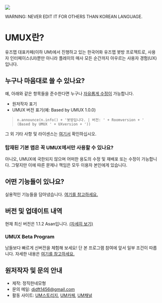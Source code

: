 ![](https://cafeptthumb-phinf.pstatic.net/MjAxOTA5MjFfOSAg/MDAxNTY5MDc1ODk0Mjc3._sMLIst6XK7XoZo-cxRl9zTt83-lCIELbtToC2K6uCIg.dE79B7SXAA6lvrfPUwvhosY1Ibawsl_kaKymLvwibXsg.PNG/UMUX_BANNER.png?type=w740)

WARNING: NEVER EDIT IT FOR OTHERS THAN KOREAN LANGUAGE.
# UMUX란?
유즈맵 대표카페(이하 UM)에서 진행하고 있는 한국어화 유즈맵 봇방 프로젝트로,
사용자 인터페이스(UI)뿐만 아니라 플레이의 매사 모든 순간까지 아우르는 사용자 경험(UX)입니다.

## 누구나 마음대로 쓸 수 있나요?
예, 아래와 같은 항목들을 준수한다면 누구나 [자유롭게 수정이](https://github.com/HonestSquare/UMUX/blob/master/UMUX%20BOT.js) 가능합니다.
- 원저작자 표기
- UMUX 버전 표기(예: Based by UMUX 1.0.0)
> `n.announce(n.info() + '봇방입니다. | 버전: ' + Roomversion + ' (Based by UMUX ' + UXversion + '))`

그 외 기타 사항 및 라이센스는 [여기서](https://github.com/HonestSquare/UMUX/blob/master/LICENCE) 확인하십시오.

### 탑재된 기본 맵은 꼭 UMUX에서만 사용할 수 있나요?
아니오, UMUX에 국한되지 않으며 어떠한 용도의 수정 및 재배포 또는 수정이 가능합니다.
그렇지만 이에 따른 문제나 책임은 모두 이용자 본인에게 있습니다.

## 어떤 기능들이 있나요?
실용적인 기능들을 담아냈습니다.
[여기를 참고하세요.](https://github.com/HonestSquare/UMUX/wiki/Infomations)

## 버전 및 업데이트 내역
현재 최신 버전은 1.1.2 Asan입니다.
[(자세히 보기)](https://github.com/HonestSquare/UMUX/wiki/Updates)

### UMUX Beta Program
남들보다 빠르게 신버전을 체험해 보세요!
단 본 프로그램 참여에 앞서 일부 조건이 따릅니다.
자세한 내용은 [여기를 참고하세요.](https://github.com/HonestSquare/UMUX/wiki/UMUX-Beta-Program)

## 원저작자 및 문의 안내
- 제작: 정직한네모형
- 문의 메일: djdft1456@gmail.com
- 활동 사이트: 
[UM스토리지](https://haxballusemapstorage.wixsite.com/haxball), 
[UM카페](https://cafe.naver.com/usemapmakerno1),
[UM채널](https://www.youtube.com/channel/UC0wGoPrwTGd5jTgayjfmeFA?view_as=subscriber)
